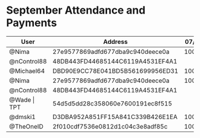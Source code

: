 # September Attendance and Payments 


| User      | Address | 07/09 | 14/09 | 21/09 | 28/09 |
|-----------| -------- | -------- |-------|-------|-------|
| @Nima | 27e9577869adfd677dba9c940deece0a	| 10000 | 10000 | 10000 ||
| @nControl88 | 48DB443FD44685144C6119A4531EF4A1	|  | 10000 | | |
| @Michael64 | DBD90E9CC78E041BD5B561699956ED31	| 10000 | 10000 | 10000 | 10000 |
| @Nima | 27e9577869adfd677dba9c940deece0a	| 10000 | 10000 | 10000 | 10000 |
| @nControl88 | 48DB443FD44685144C6119A4531EF4A1	|  | 10000 | | 10000 |
| @Wade \| TPT     | 54d5d5dd28c358060e7600191ec8f515     | | 10000|10000|10000|
| @dmski1   | D3DBA952A851FF15A841C339B426E1EA| 10000 |10000|10000|10000|
| @TheOneID | 2f010cdf7536e0812d1c04c3e8adf85c | 10000 | 10000 |10000 |10000 |
